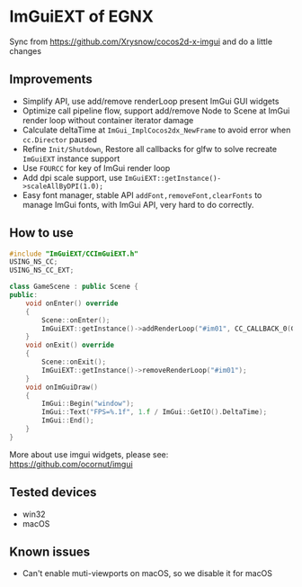 # ImGuiEXT of EGNX
Sync from https://github.com/Xrysnow/cocos2d-x-imgui and do a little changes

## Improvements
* Simplify API, use add/remove renderLoop present ImGui GUI widgets
* Optimize call pipeline flow, support add/remove Node to Scene at ImGui render loop without container iterator damage
* Calculate deltaTime at ```ImGui_ImplCocos2dx_NewFrame``` to avoid error when ```cc.Director``` paused
* Refine ```Init/Shutdown```, Restore all callbacks for glfw to solve recreate ```ImGuiEXT``` instance support
* Use ```FOURCC``` for key of ImGui render loop
* Add dpi scale support, use ```ImGuiEXT::getInstance()->scaleAllByDPI(1.0);```
* Easy font manager, stable API ```addFont,removeFont,clearFonts``` to manage ImGui fonts, with ImGui API, very hard to do correctly.

## How to use
```cpp
#include "ImGuiEXT/CCImGuiEXT.h"
USING_NS_CC;
USING_NS_CC_EXT;

class GameScene : public Scene {
public:
    void onEnter() override
    {
        Scene::onEnter();
        ImGuiEXT::getInstance()->addRenderLoop("#im01", CC_CALLBACK_0(GameScene::onImGuiDraw, this), this);
    }
    void onExit() override
    {
        Scene::onExit();
        ImGuiEXT::getInstance()->removeRenderLoop("#im01");
    }
    void onImGuiDraw()
    {
        ImGui::Begin("window");
        ImGui::Text("FPS=%.1f", 1.f / ImGui::GetIO().DeltaTime);
        ImGui::End();
    }
}

```
More about use imgui widgets, please see: https://github.com/ocornut/imgui

## Tested devices
* win32
* macOS

## Known issues
* Can't enable muti-viewports on macOS, so we disable it for macOS
